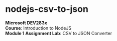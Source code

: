 # nodejs-csv-to-json
<b>Microsoft DEV283x</b>  
<b>Course</b>: Introduction to NodeJS  
<b>Module 1 Assignment Lab</b>: CSV to JSON Converter
